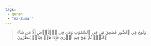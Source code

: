 ```yaml
---
tags: 
 - quran 
 - "Az-Zumar"
---
```


> وَنُفِخَ فِي ٱلصُّورِ فَصَعِقَ مَن فِي ٱلسَّمَٰوَٰتِ وَمَن فِي ٱلۡأَرۡضِ إِلَّا مَن شَآءَ ٱللَّهُۖ ثُمَّ نُفِخَ فِيهِ أُخۡرَىٰ فَإِذَا هُمۡ قِيَامٞ يَنظُرُونَ
